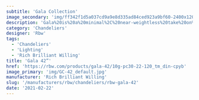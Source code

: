 ```yaml
---
subtitle: 'Gala Collection'
image_secondary: 'img/ff342f1d5a037cd9a9e8d335ad84ced923a9bf60-2400x1200.png'
description: 'Gala%20is%20a%20minimal%2C%20near-weightless%20take%20on%20the%20chandelier%2C%20rethought%20as%20a%20simple%20beam%20with%20power%20cords%20hidden%20inside%20the%20slim%20suspension%20cables.%20Its%20ivory-frosted%20glass%20fixtures%2C%20fixed%20in%20a%20variety%20of%20compositions%2C%20bring%20to%20mind%20hanging%20fruit.%20Voluptuous%20and%20handblown%2C%20each%20orb%20is%20subtly%20unique.'
category: 'Chandeliers'
designer: 'Rbw'
tags:
  - 'Chandeliers'
  - 'Lighting'
  - 'Rich Brilliant Willing'
title: 'Gala 42”'
href: 'https://rbw.com/products/gala-42/10g-pc30-22-120_tm_din-cpyb'
image_primary: 'img/GC-42_default.jpg'
manufacturer: 'Rich Brilliant Willing'
slug: '/manufacturers/rbw/chandeliers/rbw-gala-42'
date: '2021-02-22'
---
```

